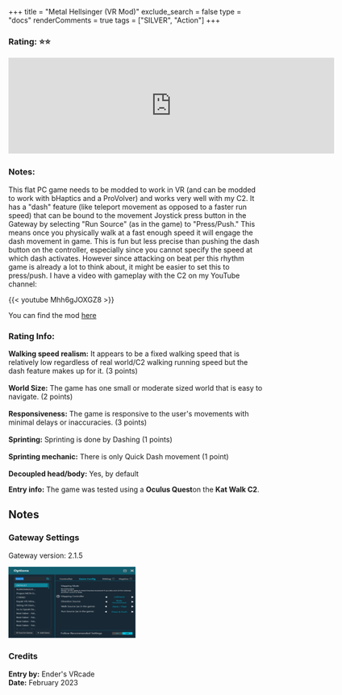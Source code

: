 +++
title = "Metal Hellsinger (VR Mod)"
exclude_search = false
type = "docs"
renderComments = true
tags = ["SILVER", "Action"]
+++
### Rating: ⭐⭐ <br>

<iframe src="https://store.steampowered.com/widget/1061910/" frameborder="0" width="646" height="190"></iframe>
<!-- "Hidden", "GOLD", "SILVER", "BRONZE", "Action", "Arena", "Co-op", "Fighting", "Gore", "Multiplayer", "Physics", "Sci-fi", "Shooter", "Simulation", "Survival", "Zombies" -->

### Notes:
This flat PC game needs to be modded to work in VR (and can be modded to work with bHaptics and a ProVolver) and works very well with my C2.  It has a "dash" feature (like teleport movement as opposed to a faster run speed) that can be bound to the movement Joystick press button in the Gateway by selecting "Run Source" (as in the game) to "Press/Push."  This means once you physically walk at a fast enough speed it will engage the dash movement in game.  This is fun but less precise than pushing the dash button on the controller, especially since you cannot specify the speed at which dash activates.  However since attacking on beat per this rhythm game is already a lot to think about, it might be easier to set this to press/push.  I have a video with gameplay with the C2 on my YouTube
channel:

{{< youtube Mhh6gJOXGZ8 >}}


You can find the mod [here](https://www.nexusmods.com/metalhellsinger/mods/12)


### Rating Info:
**Walking speed realism:** It appears to be a fixed walking speed that is relatively low regardless of real world/C2 walking running speed but the dash feature makes up for it. (3 points) <br><br>
**World Size:** The game has one small or moderate sized world that is easy to navigate. (2 points) <br><br>
**Responsiveness:** The game is responsive to the user's movements with minimal delays or inaccuracies. (3 points) <br><br>
**Sprinting:** Sprinting is done by Dashing (1 points) <br><BR>
**Sprinting mechanic:** There is only Quick Dash movement (1 point) <br><br>
**Decoupled head/body:** Yes, by default

**Entry info:** The game was tested using a **Oculus Quest**on the **Kat Walk C2**.

## Notes

### Gateway Settings
Gateway version: 2.1.5
<br>

<img src="https://raw.githubusercontent.com/dokterkats/katDB/a2fd28c97bb6f1212a4d878292ea72c3ca1d3a60/settings/Metalhellsinger/metalhellsinger.png" style="width: 50%;">




### Credits
**Entry by:** Ender's VRcade <br>
**Date:** February 2023

